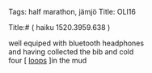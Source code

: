 Tags: half marathon, jämjö
Title: OLI16
  
Title:# ( haiku 1520.3959.638 )  
  
well equiped with bluetooth headphones  
and having collected the bib and cold  
four [ [loops](https://www.strava.com/activities/3317703518) ]in the mud  
